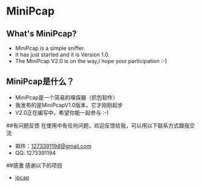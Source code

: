 # MiniPcap
## What's MiniPcap?
* MiniPcap is a simple sniffer.
* It has just started and it is Version 1.0.
* The MiniPcap V2.0 is on the way,I hope your participation :-)

## MiniPcap是什么？
* MiniPcap是一个简易的嗅探器（抓包软件）
* 我发布的是MiniPcapV1.0版本，它才刚刚起步
* V2.0正在编写中，希望你能一起参与 :-)


##有问题反馈
在使用中有任何问题，欢迎反馈给我，可以用以下联系方式跟我交流

* 邮件：1273391194@gmail.com
* QQ: 1273391194

##感激
感谢以下的项目

* [jpcap](https://github.com/jpcap/jpcap) 
